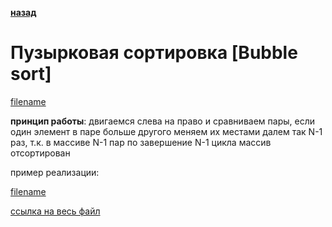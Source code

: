 **[назад](sort)**

# Пузырковая сортировка [Bubble sort]

[filename](short/bubble_sort.md ':include')

**принцип работы**:
двигаемся слева на право и сравниваем пары,
если один элемент в паре больше другого меняем их местами
далем так N-1 раз, т.к. в массиве N-1 пар
по завершение N-1 цикла массив отсортирован

пример реализации:

[filename](../_media/examples/algo/sort/bubble_sort.go ':include :type=code :fragment=bubble_sort')

[ссылка на весь файл](https://github.com/proggga/training/blob/master/docs/_media/examples/algo/sort/bubble_sort.go)